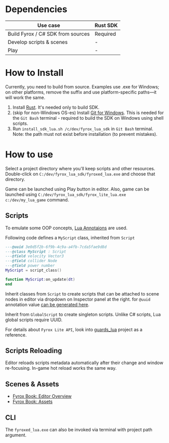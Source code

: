 # Dependencies
| Use case                          | Rust SDK |
|-----------------------------------|----------|
| Build Fyrox / C# SDK from sources | Required |
| Develop scripts & scenes          | -        |
| Play                              | -        |

# How to Install
Currently, you need to build from source. Examples use .exe for Windows; on other platforms, remove the suffix and use platform-specific paths—it will work the same.

1. Install [Rust](https://rustup.rs/). It's needed only to build SDK.
2. (skip for non-Windows OS-es) Install [Git for Windows](https://git-scm.com/downloads). This is needed for the `Git Bash` terminal - required to build the SDK on Windows using shell scripts.
3. Run `install_sdk_lua.sh /c/dev/fyrox_lua_sdk` in `Git Bash` terminal. Note: the path must not exist before installation (to prevent mistakes).

# How to use

Select a project directory where you'll keep scripts and other resources. Double-click on `C:/dev/fyrox_lua_sdk/fyroxed_lua.exe` and choose that directory.

Game can be launched using Play button in editor. Also, game can be launched using `C:/dev/fyrox_lua_sdk/fyrox_lite_lua.exe c:/dev/my_lua_game` command.

## Scripts
To emulate some OOP concepts, [Lua Annotaions](https://luals.github.io/wiki/annotations/) are used.

Following code defines a `MyScript` class, inherited from `Script`
```lua
---@uuid 3e0d5f2b-6f9b-4c9a-a4fb-7cda5fae9d8d
---@class MyScript : Script
---@field velocity Vector3
---@field collider Node
---@field power number
MyScript = script_class()

function MyScript:on_update(dt)
end
```

Inherit classes from `Script` to create scripts that can be attached to scene nodes in editor via dropdown on Inspector panel at the right. for `@uuid` annotation value [can be generated here](https://www.uuidgenerator.net/).

Inherit from `GlobalScript` to create singleton scripts. Unlike C# scripts, Lua global scripts require UUID.

For details about `Fyrox Lite API`, look into [guards_lua](showcase/guards_lua) project as a reference.

## Scripts Reloading
Editor reloads scripts metadata automatically after their change and window re-focusing. In-game hot reload works the same way.

## Scenes & Assets
* [Fyrox Book: Editor Overview](https://fyrox-book.github.io/beginning/editor_overview.html)
* [Fyrox Book: Assets](https://fyrox-book.github.io/beginning/assets.html)

## CLI
The `fyroxed_lua.exe` can also be invoked via terminal with project path argument.

